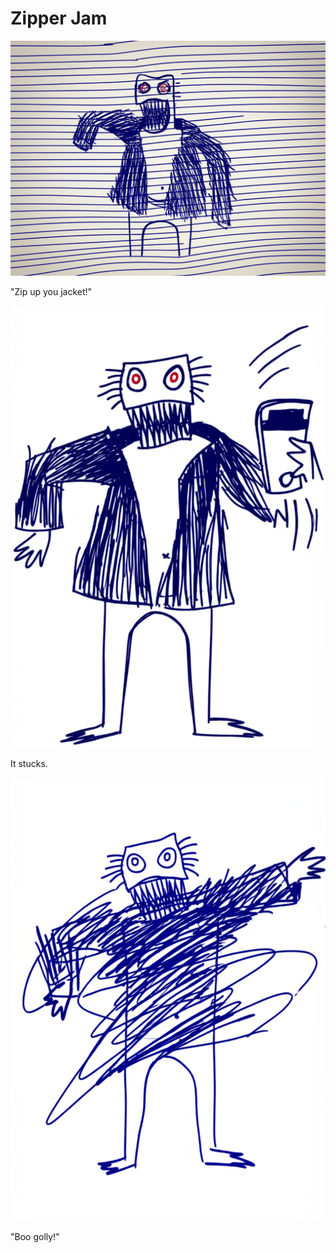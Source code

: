 # Zipper Jam

![Garrey Goosey holds a jacket, starting to zip.](zipper-1.png)

"Zip up you jacket!"

![Garrey Goosey struggles with a stuck zipper on a jacket.](zipper-2.png)

It stucks.

![Garrey Goosey is tangled in the jacket, looking furious.](zipper-3.png)

"Boo golly!"
